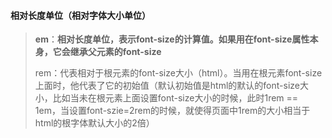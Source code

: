 #### 相对长度单位（相对字体大小单位）

> **em**：**相对长度单位，表示font-size的计算值。如果用在font-size属性本身，它会继承父元素的font-size**
>
> rem：代表相对于根元素的font-size大小（html）。当用在根元素font-size上面时，他代表了它的初始值（默认初始值是html的默认的font-size大小，比如当未在根元素上面设置font-size大小的时候，此时1rem == 1em，当设置font-szie=2rem的时候，就使得页面中1rem的大小相当于html的根字体默认大小的2倍）



